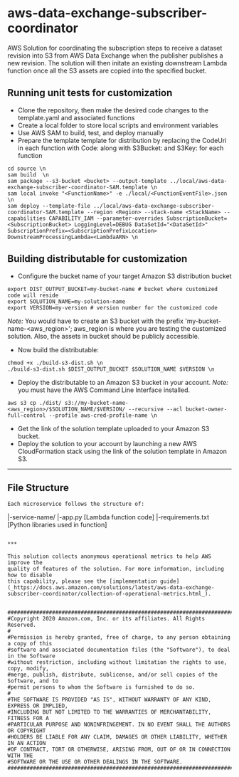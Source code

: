 # aws-data-exchange-subscriber-coordinator
AWS Solution for coordinating the subscription steps to receive a dataset revision into S3 from AWS Data Exchange when the publisher publishes a new revision.  The solution will then initate an existing downstream Lambda function once all the S3 assets are copied into the specified bucket. 

## Running unit tests for customization
* Clone the repository, then make the desired code changes to the template.yaml and associated functions
* Create a local folder to store local scripts and environment variables
* Use AWS SAM to build, test, and deploy manually
* Prepare the template template for distribution by replacing the CodeUri in each function with Code: along with S3Bucket: and S3Key: for each function
```
cd source \n
sam build  \n
sam package --s3-bucket <bucket> --output-template ../local/aws-data-exchange-subscriber-coordinator-SAM.template \n
sam local invoke "<FunctionName>" -e ./local/<FunctionEventFile>.json \n
sam deploy --template-file ../local/aws-data-exchange-subscriber-coordinator-SAM.template --region <Region> --stack-name <StackName> --capabilities CAPABILITY_IAM --parameter-overrides SubscriptionBucket=<SubscriptionBucket> LoggingLevel=DEBUG DataSetId="<DataSetId>" SubscriptionPrefix=<SubscriptionPrefixLocation> DownstreamProcessingLambda=<LambdaARN> \n
```

## Building distributable for customization
* Configure the bucket name of your target Amazon S3 distribution bucket
```
export DIST_OUTPUT_BUCKET=my-bucket-name # bucket where customized code will reside
export SOLUTION_NAME=my-solution-name
export VERSION=my-version # version number for the customized code
```
_Note:_ You would have to create an S3 bucket with the prefix 'my-bucket-name-<aws_region>'; aws_region is where you are testing the customized solution. Also, the assets in bucket should be publicly accessible.

* Now build the distributable:
```
chmod +x ./build-s3-dist.sh \n
./build-s3-dist.sh $DIST_OUTPUT_BUCKET $SOLUTION_NAME $VERSION \n
```

* Deploy the distributable to an Amazon S3 bucket in your account. _Note:_ you must have the AWS Command Line Interface installed.
```
aws s3 cp ./dist/ s3://my-bucket-name-<aws_region>/$SOLUTION_NAME/$VERSION/ --recursive --acl bucket-owner-full-control --profile aws-cred-profile-name \n
```

* Get the link of the solution template uploaded to your Amazon S3 bucket.
* Deploy the solution to your account by launching a new AWS CloudFormation stack using the link of the solution template in Amazon S3.

*** 

## File Structure

```
Each microservice follows the structure of:

```
|-service-name/
  |-app.py [Lambda function code]
  |-requirements.txt [Python libraries used in function]
```

***

This solution collects anonymous operational metrics to help AWS improve the
quality of features of the solution. For more information, including how to disable
this capability, please see the [implementation guide](_https://docs.aws.amazon.com/solutions/latest/aws-data-exchange-subscriber-coordinator/collection-of-operational-metrics.html_).


##############################################################################
#Copyright 2020 Amazon.com, Inc. or its affiliates. All Rights Reserved.
#
#Permission is hereby granted, free of charge, to any person obtaining a copy of this
#software and associated documentation files (the "Software"), to deal in the Software
#without restriction, including without limitation the rights to use, copy, modify,
#merge, publish, distribute, sublicense, and/or sell copies of the Software, and to
#permit persons to whom the Software is furnished to do so.
#
#THE SOFTWARE IS PROVIDED "AS IS", WITHOUT WARRANTY OF ANY KIND, EXPRESS OR IMPLIED,
#INCLUDING BUT NOT LIMITED TO THE WARRANTIES OF MERCHANTABILITY, FITNESS FOR A
#PARTICULAR PURPOSE AND NONINFRINGEMENT. IN NO EVENT SHALL THE AUTHORS OR COPYRIGHT
#HOLDERS BE LIABLE FOR ANY CLAIM, DAMAGES OR OTHER LIABILITY, WHETHER IN AN ACTION
#OF CONTRACT, TORT OR OTHERWISE, ARISING FROM, OUT OF OR IN CONNECTION WITH THE
#SOFTWARE OR THE USE OR OTHER DEALINGS IN THE SOFTWARE.                         
##############################################################################